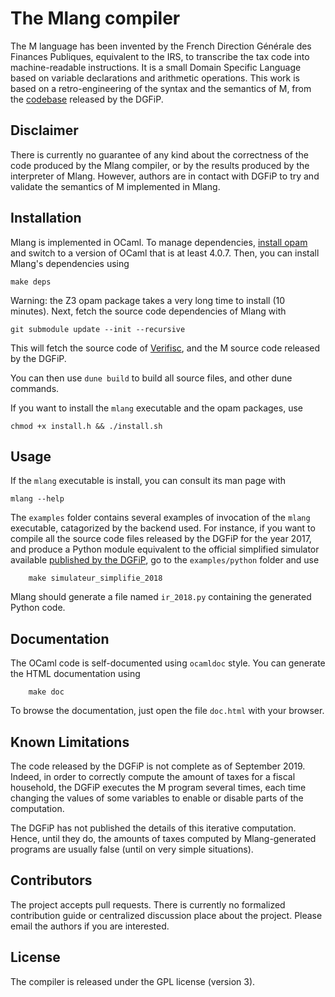 # The Mlang compiler

The M language has been invented by the French Direction Générale des Finances
Publiques, equivalent to the IRS, to transcribe the tax code into machine-readable
instructions. It is a small Domain Specific Language based on variable
declarations and arithmetic operations. This work is based on a retro-engineering
of the syntax and the semantics of M, from the [codebase](https://framagit.org/dgfip/ir-calcul)
released by the DGFiP.

## Disclaimer

There is currently no guarantee of any kind about the correctness of the code
produced by the Mlang compiler, or by the results produced by the interpreter of
Mlang. However, authors are in contact with DGFiP to try and validate the
semantics of M implemented in Mlang.

## Installation

Mlang is implemented in OCaml. To manage dependencies,
[install opam](https://opam.ocaml.org/doc/Install.html) and switch to a version
of OCaml that is at least 4.0.7. Then, you can install Mlang's dependencies using

    make deps

Warning: the Z3 opam package takes a very long time to install (10 minutes).
Next, fetch the source code dependencies of Mlang with

    git submodule update --init --recursive

This will fetch the source code of [Verifisc](https://gitlab.inria.fr/verifisc/verifisc),
and the M source code released by the DGFiP.

You can then use `dune build` to build all source files, and other dune commands.

If you want to install the `mlang` executable and the opam packages, use

    chmod +x install.h && ./install.sh

## Usage

If the `mlang` executable is install, you can consult its man page with

    mlang --help

The `examples` folder  contains several examples of invocation of the `mlang` executable,
catagorized by the backend used. For instance, if you want to
compile all the source code files released by the DGFiP for the year 2017,
and produce a Python module equivalent to the official simplified simulator available
[published by the DGFiP](https://www3.impots.gouv.fr/simulateur/calcul_impot/2018/simplifie/index.htm),
go to the `examples/python` folder and use

        make simulateur_simplifie_2018

Mlang should generate a file named `ir_2018.py` containing the generated Python code.

## Documentation

The OCaml code is self-documented using `ocamldoc` style. You can generate the HTML
documentation using

        make doc

To browse the documentation, just open the file `doc.html` with your browser.

## Known Limitations

The code released by the DGFiP is not complete as of September 2019. Indeed,
in order to correctly compute the amount of taxes for a fiscal household, the DGFiP
executes the M program several times, each time changing the values of some variables
to enable or disable parts of the computation.

The DGFiP has not published the details of this iterative computation. Hence,
until they do, the amounts of taxes computed by Mlang-generated programs are usually
false (until on very simple situations).

## Contributors

The project accepts pull requests. There is currently no formalized contribution
guide or centralized discussion place about the project. Please email the authors
if you are interested.

## License

The compiler is released under the GPL license (version 3).
